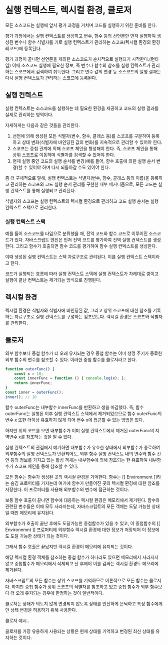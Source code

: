 # 실행 컨텍스트, 렉시컬 환경, 클로저

모든 소스코드는 실행에 앞서 평가 과정을 거치며 코드를 실행하기 위한 준비를 한다. 

평가 과정에서는 실행 컨텍스트를 생성하고 변수, 함수 등의 선언문만 먼저 실행하여 생성된 변수나 함수 식별자를 키로 실행 컨텍스트가 관리하는 스코프(렉시컬 환경의 환경 레코드)에 등록된다. 

평가 과정이 끝나면 선언문을 제외한 소스코드가 순차적으로 실행되기 시작한다.(런타임) 이때 소스코드 실행에 필요한 정보, 즉 변수나 함수의 참조를 실행 컨텍스트가 관리하는 스코프에서 검색하여 취득한다. 그리고 변수 값의 변경 등 소스코드의 실행 결과는 다시 실행 컨텍스트가 관리하는 스코프에 등록된다.

## 실행 컨텍스트

실행 컨텍스트는 소스코드를 실행하는 데 필요한 환경을 제공하고 코드의 실행 결과를 실제로 관리하는 영역이다. 

자세하게는 다음과 같은 것들을 관리한다.

1. 선언에 의해 생성된 모든 식별자(변수, 함수, 클래스 등)를 스코프를 구분하여 등록하고 상태 변화(식별자에 바인딩된 값의 변화)를 지속적으로 관리할 수 있어야 한다.
2. 스코프는 중첩 관계에 의해 스코프 체인을 형성해야 한다. 즉, 스코프 체인을 통해 상위 스코프로 이동하며 식별자를 검색할 수 있어야 한다.
3. 현재 실행 중인 코드의 실행 순서를 변경(예를 들어, 함수 호출에 의한 실행 순서 변경)할 수 있어야 하며 다시 되돌아갈 수도 있어야 한다.

좀 더 구체적으로 말해, 실행 컨텍스트는 식별자(변수, 함수, 클래스 등의 이름)을 등록하고 관리하는 스코프와 코드 실행 순서 관리를 구현한 내부 메커니즘으로, 모든 코드는 실행 컨텍스트를 통해 실행되고 관리된다.

식별자와 스코프는 실행 컨텍스트의 렉시컬 환경으로 관리하고 코드 실행 순서는 실행 컨텍스트 스택으로 관리한다.



### 실행 컨텍스트 스택

예를 들어 소스코드를 타입으로 분류했을 때, 전역 코드와 함수 코드로 이루어진 소스코드가 있다. 자바스크립트 엔진은 먼저 전역 코드를 평가하여 전역 실행 컨텍스트를 생성한다. 그리고 함수가 호출되면 함수 코드를 평가하여 함수 실행 컨텍스트를 생성한다.

이때 생성된 실행 컨텍스트는 스택 자료구조로 관리된다. 이를 실행 컨텍스트 스택이라고 한다.

코드가 실행되는 흐름에 따라 실행 컨텍스트 스택에 실행 컨텍스트가 차례대로 쌓이고 실행이 끝난 컨택스트는 제거되는 방식으로 진행된다. 



## 렉시컬 환경

렉시컬 환경은 식별자와 식별자에 바인딩된 값, 그리고 상위 스코프에 대한 참조를 기록하는 자료구조로 실행 컨텍스트를 구성하는 컴포넌트다. 렉시컬 환경은 스코프와 식별자를 관리한다. 



## 클로저

외부 함수보다 중첩 함수가 더 오래 유지되는 경우 중첩 함수는 이미 생명 주기가 종료한 외부 함수의 변수를 참조할 수 있다. 이러한 중첩 함수를 클로저라고 한다.

```javascript
function outerFunc() {
    const x = 10;
    const innerFunc = function () { console.log(x); };
    return innerFunc;
}
const inner = outerFunc();
inner(); // 10
```

함수 outerFunc는 내부함수 innerFunc를 반환하고 생을 마감했다. 즉, 함수 outerFunc는 실행된 이후 실행 컨텍스트 스택에서 제거되었으므로 함수 outerFunc의 변수 x 또한 더이상 유효하지 않게 되어 변수 x에 접근할 수 있는 방법은 없다.

하지만 위의 코드를 보면 내부함수가 이미 실행 컨텍스트에서 제거된 outerFunc의 지역변수 x를 참조하는 것을 알 수 있다.

실행 컨텍스트의 관점에서 얘기하면 내부함수가 유효한 상태에서 외부함수가 종료하여 외부함수의 실행 컨텍스트가 반환되어도, 외부 함수 실행 컨텍스트 내의 변수와 함수 선언 등의 정보를 가지고 있는 활성 객체는 내부함수에 의해 참조되는 한 유효하여 내부함수가 스코프 체인을 통해 참조할 수 있다. 

모든 함수는 함수가 생성된 곳의 렉시컬 환경을 기억한다. 함수는 [[ Environment ]]라는 숨김 프로퍼티를 가지는데 여기에 함수가 만들어진 곳의 렉시컬 환경에 대한 참조를 저장한다. 이 프로퍼티를 사용해 외부함수의 변수에 접근하는 것이다.

보통 함수 호출이 끝나면 함수에 대응하는 렉시컬 환경은 메모리에서 제거된다. 함수와 관련된 변수들은 이때 모두 사라지는데, 자바스크립트의 모든 객체는 도달 가능한 상태일 때만 메모리에 유지된다.

외부함수가 호출이 끝난 후에도 도달가능한 중첩함수가 있을 수 있고, 이 중첩함수의 [[ Environemnt ]] 프로퍼티에 외부함수 렉시컬 환경에 대한 정보가 저장되어 이 정보에도 도달 가능한 상태가 되는 것이다.

그래서 함수 호출은 끝났지만 렉시컬 환경이 메모리에 유지되는 것이다.

해당 렉시컬 환경 객체를 참조하는 중첩 함수가 하나라도 있으면 메모리에서 사라지지 않고 중첩함수가 메모리에서 삭제되고 난 후에야 이를 감싸는 렉시컬 환경도 메모리에 제거된다.



자바스크립트의 모든 함수는 상위 스코프를 기억하므로 이론적으로 모든 함수는 클로저다. 하지만 중첩 함수가 상위 스코프의 식별자를 참조하고 있고 중첩 함수가 외부 함수보다 더 오래 유지되는 경우에 한정하는 것이 일반적이다. 

클로저는 상태가 의도치 않게 변경되지 않도록 상태를 안전하게 은닉하고 특정 함수에게만 상태 변경을 허용하기 위해 사용한다. 

클로저 예시..

클로저를 가장 유용하게 사용되는 상황은 현재 상태를 기억하고 변경된 최신 상태를 유지하는 것이다.
